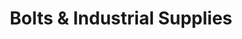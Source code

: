 ---
title: "Bolts & Industrial Supplies"
url: /brisbane/bolts-and-industrial-supplies/
shop: hardware
---
